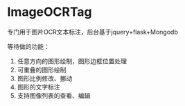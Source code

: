 # ImageOCRTag

专门用于图片OCR文本标注，后台基于jquery+flask+Mongodb



等待做的功能：

1. 任意方向的图形绘制，图形边框位置处理
2. 可重叠的图形绘制
3. 图形比例修改、挪动
4. 图形的文字标注
6. 支持图像列表的查看、编辑